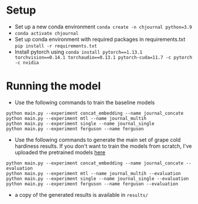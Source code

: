 # Setup

* Set up a new conda environment ```conda create -n chjournal python=3.9```
* ```conda activate chjournal```
* Set up conda environment with required packages in requirements.txt ```pip install -r requirements.txt```
* Install pytorch using ```conda install pytorch==1.13.1 torchvision==0.14.1 torchaudio==0.13.1 pytorch-cuda=11.7 -c pytorch -c nvidia```

# Running the model

* Use the following commands to train the baseline models
```
python main.py --experiment concat_embedding --name journal_concate
python main.py --experiment mtl --name journal_multih
python main.py --experiment single --name journal_single
python main.py --experiment ferguson --name ferguson
```
* Use the following commands to generate the main set of grape cold hardiness results. If you don't want to train the models from scratch, I've uploaded the pretrained models [here](https://oregonstate.box.com/s/981pith51vryyoe2ec5vmegjxj0kf5e2)
```
python main.py --experiment concat_embedding --name journal_concate --evaluation
python main.py --experiment mtl --name journal_multih --evaluation
python main.py --experiment single --name journal_single --evaluation
python main.py --experiment ferguson --name ferguson --evaluation
```

* a copy of the generated results is available in ```results/```